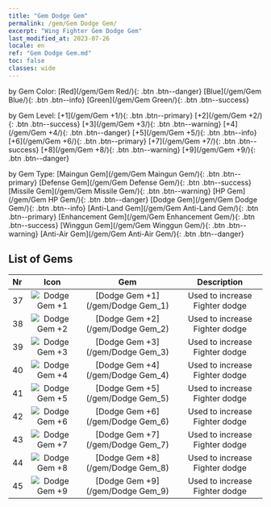 ```yaml
---
title: "Gem Dodge Gem"
permalink: /gem/Gem Dodge Gem/
excerpt: "Wing Fighter Gem Dodge Gem"
last_modified_at: 2023-07-26
locale: en
ref: "Gem Dodge Gem.md"
toc: false
classes: wide
---
```


  by Gem Color:  [Red](/gem/Gem Red/){: .btn .btn--danger}   [Blue](/gem/Gem Blue/){: .btn .btn--info}   [Green](/gem/Gem Green/){: .btn .btn--success} 

  by Gem Level:  [+1](/gem/Gem +1/){: .btn .btn--primary}   [+2](/gem/Gem +2/){: .btn .btn--success}   [+3](/gem/Gem +3/){: .btn .btn--warning}   [+4](/gem/Gem +4/){: .btn .btn--danger}   [+5](/gem/Gem +5/){: .btn .btn--info}   [+6](/gem/Gem +6/){: .btn .btn--primary}   [+7](/gem/Gem +7/){: .btn .btn--success}   [+8](/gem/Gem +8/){: .btn .btn--warning}   [+9](/gem/Gem +9/){: .btn .btn--danger} 

  by Gem Type:  [Maingun Gem](/gem/Gem Maingun Gem/){: .btn .btn--primary}   [Defense Gem](/gem/Gem Defense Gem/){: .btn .btn--success}   [Missile Gem](/gem/Gem Missile Gem/){: .btn .btn--warning}   [HP Gem](/gem/Gem HP Gem/){: .btn .btn--danger}   [Dodge Gem](/gem/Gem Dodge Gem/){: .btn .btn--info}   [Anti-Land Gem](/gem/Gem Anti-Land Gem/){: .btn .btn--primary}   [Enhancement Gem](/gem/Gem Enhancement Gem/){: .btn .btn--success}   [Winggun Gem](/gem/Gem Winggun Gem/){: .btn .btn--warning}   [Anti-Air Gem](/gem/Gem Anti-Air Gem/){: .btn .btn--danger} 

## List of Gems

  |  Nr | Icon |      Gem        |   Description   |
  |:----|:----:|:---------------:|:---------------:|
  | 37 | ![Dodge Gem +1](/images/gem/bs2_img2.png) | [Dodge Gem +1](/gem/Dodge Gem_1) | Used to increase Fighter dodge | 
  | 38 | ![Dodge Gem +2](/images/gem/bs2_img2.png) | [Dodge Gem +2](/gem/Dodge Gem_2) | Used to increase Fighter dodge | 
  | 39 | ![Dodge Gem +3](/images/gem/bs2_img2.png) | [Dodge Gem +3](/gem/Dodge Gem_3) | Used to increase Fighter dodge | 
  | 40 | ![Dodge Gem +4](/images/gem/bs2_img2.png) | [Dodge Gem +4](/gem/Dodge Gem_4) | Used to increase Fighter dodge | 
  | 41 | ![Dodge Gem +5](/images/gem/bs2_img2.png) | [Dodge Gem +5](/gem/Dodge Gem_5) | Used to increase Fighter dodge | 
  | 42 | ![Dodge Gem +6](/images/gem/bs2_img2.png) | [Dodge Gem +6](/gem/Dodge Gem_6) | Used to increase Fighter dodge | 
  | 43 | ![Dodge Gem +7](/images/gem/bs2_img2.png) | [Dodge Gem +7](/gem/Dodge Gem_7) | Used to increase Fighter dodge | 
  | 44 | ![Dodge Gem +8](/images/gem/bs2_img2.png) | [Dodge Gem +8](/gem/Dodge Gem_8) | Used to increase Fighter dodge | 
  | 45 | ![Dodge Gem +9](/images/gem/bs2_img2.png) | [Dodge Gem +9](/gem/Dodge Gem_9) | Used to increase Fighter dodge | 
